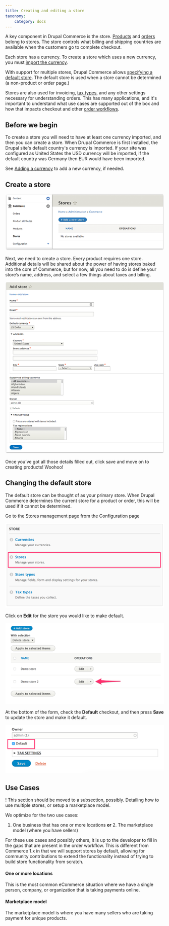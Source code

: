 ```yaml
---
title: Creating and editing a store
taxonomy:
    category: docs
---
```


A key component in Drupal Commerce is the store. [Products](./products.md) and [orders](./orders.md) belong to stores. The store controls what billing and shipping countries are available when the customers go to complete checkout.

Each store has a currency. To create a store which uses a new currency, you must [import the currency](./currencies.md#adding-a-new-currency).

With support for multiple stores, Drupal Commerce allows [specifying a default store](#changing-the-default-store). The default store is used when a store cannot be determined (a non-product or order page.)

Stores are also used for invoicing, [tax types](./taxes.md), and any other settings necessary for understanding orders. This has many applications, and it's important to understand what use cases are supported out of the box and how that impacts checkout and other [order workflows](./orders.md).

## Before we begin

To create a store you will need to have at least one currency imported,
and then you can create a store. When Drupal Commerce is first installed, the Drupal site's default country's currency is imported. If your site was configured as United States the USD currency will be imported, if the default country was Germany then EUR would have been imported.

See [Adding a currency](./currencies.md#adding-a-new-currency) to add a new currency, if needed.

## Create a store

![Store page](./images/store-landing-page2.png)

Next, we need to create a store. Every product requires one store.
Additional details will be shared about the power of
having stores baked into the core of Commerce, but for now, all you need
to do is define your store’s name, address, and select a few things
about taxes and billing.

![Store create](./images/store-add.png)

Once you’ve got all those details filled out, click save and move on to
creating products! Woohoo!

## Changing the default store

The default store can be thought of as your primary store. When Drupal Commerce determines the current store for a product or order, this will be used if it cannot be determined.

Go to the Stores management page from the Configuration page

![Commerce Configuration](./images/configuration-store.png)

Click on **Edit** for the store you would like to make default.

![Edit store](./images/stores-edit-a-store.png)

At the bottom of the form, check the **Default** checkout, and then press **Save** to update the store and make it default.

![Make default](./images/edit-store-check-default.png)

## Use Cases

! This section should be moved to a subsection, possibly. Detailing how to use multiple stores, or setup a marketplace model.

We optimize for the two use cases:

1. One business that has one or more locations **or** 2. The marketplace model (where you have sellers)

For these use cases and possibly others, it is up to the developer to
fill in the gaps that are present in the order workflow. This is
different from Commerce 1.x in that we will support stores by default,
allowing for community contributions to extend the functionality instead
of trying to build store functionality from scratch.

#### One or more locations

This is the most common eCommerce situation where we have a single
person, company, or organization that is taking payments online.

#### Marketplace model

The marketplace model is where you have many sellers who are taking
payment for unique products.

